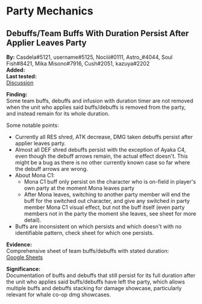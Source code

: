 # Party Mechanics

## Debuffs/Team Buffs With Duration Persist After Applier Leaves Party

**By:** Casdela\#5121, username\#5125, Nociii\#0111, Astro_\#4044, Soul Fish\#8421, Mika Misono\#7916, Cush\#2051, kazuya\#2202  
**Added:** <Version date="2023-02-26" />  
**Last tested:** <VersionHl date="2022-12-14" />  
[Discussion](https://tickets.deeznuts.moe/transcripts/potential-characters-buff-and-debuff-staying-after-swapped-out-of-the-party)

**Finding:**  
Some team buffs, debuffs and infusion with duration timer are not removed when the unit who applies said buffs/debuffs is removed from the party, and instead remain for its whole duration.

Some notable points:
- Currently all RES shred, ATK decrease, DMG taken debuffs persist after applier leaves party.
- Almost all DEF shred debuffs persist with the exception of Ayaka C4, even though the debuff arrows remain, the actual effect doesn't. This might be a bug as there is no other currently known case so far where the debuff arrows are wrong.
- About Mona C1: 
  + Mona C1 buff only persist on the character who is on-field in player's own party at the moment Mona leaves party
  + After Mona leaves, switching to another party member will end the buff for the switched out character, and give any switched in party member Mona C1 visual effect, but not the buff itself (even party members not in the party the moment she leaves, see sheet for more detail).
- Buffs are inconsistent on which persists and which doesn't with no identifiable pattern, check sheet for which one persists.

**Evidence:**  
Comprehensive sheet of team buffs/debuffs with stated duration:  
[Google Sheets](https://docs.google.com/spreadsheets/d/1x-6lLzfnTn8iBBfPp3JIp4OTtq6X7ro7gZXTESvF1vk/edit#gid=1956096477)

**Significance:**  
Documentation of buffs and debuffs that still persist for its full duration after the unit who applies said buffs/debuffs have left the party, which allows multiple buffs and debuffs stacking for damage showcase, particularly relevant for whale co-op dmg showcases. 
